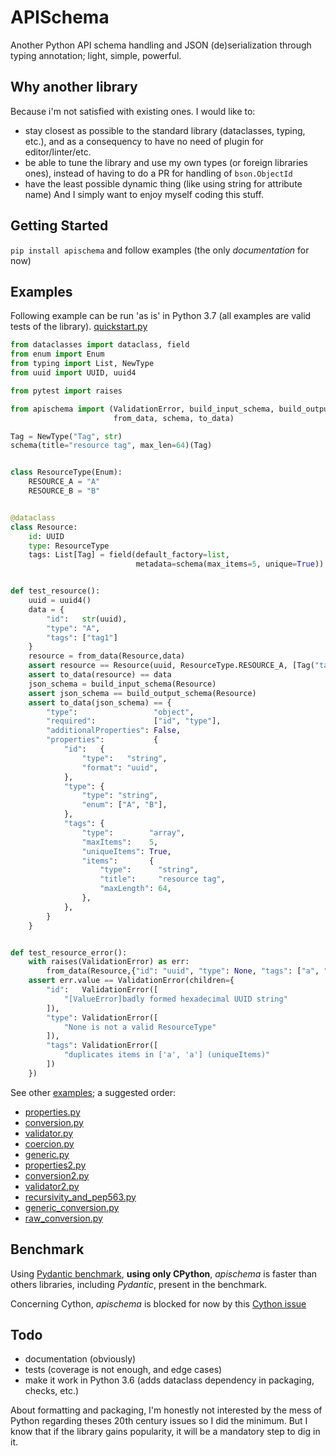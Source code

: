 # APISchema

Another Python API schema handling and JSON (de)serialization through typing annotation; light, simple, powerful.


## Why another library
Because i'm not satisfied with existing ones. I would like to:
- stay closest as possible to the standard library (dataclasses, typing, etc.), and as a consequency to have no need of plugin for editor/linter/etc.
- be able to tune the library and use my own types (or foreign libraries ones), instead of having to do a PR for handling of `bson.ObjectId`
- have the least possible dynamic thing (like using string for attribute name)
And I simply want to enjoy myself coding this stuff.


## Getting Started

`pip install apischema` and follow examples (the only *documentation* for now)


## Examples
Following example can be run 'as is' in Python 3.7 (all examples are valid tests of the library).
[quickstart.py](examples/quickstart.py)
```python
from dataclasses import dataclass, field
from enum import Enum
from typing import List, NewType
from uuid import UUID, uuid4

from pytest import raises

from apischema import (ValidationError, build_input_schema, build_output_schema,
                       from_data, schema, to_data)

Tag = NewType("Tag", str)
schema(title="resource tag", max_len=64)(Tag)


class ResourceType(Enum):
    RESOURCE_A = "A"
    RESOURCE_B = "B"


@dataclass
class Resource:
    id: UUID
    type: ResourceType
    tags: List[Tag] = field(default_factory=list,
                            metadata=schema(max_items=5, unique=True))


def test_resource():
    uuid = uuid4()
    data = {
        "id":   str(uuid),
        "type": "A",
        "tags": ["tag1"]
    }
    resource = from_data(Resource,data)
    assert resource == Resource(uuid, ResourceType.RESOURCE_A, [Tag("tag1")])
    assert to_data(resource) == data
    json_schema = build_input_schema(Resource)
    assert json_schema == build_output_schema(Resource)
    assert to_data(json_schema) == {
        "type":                 "object",
        "required":             ["id", "type"],
        "additionalProperties": False,
        "properties":           {
            "id":   {
                "type":   "string",
                "format": "uuid",
            },
            "type": {
                "type": "string",
                "enum": ["A", "B"],
            },
            "tags": {
                "type":        "array",
                "maxItems":    5,
                "uniqueItems": True,
                "items":       {
                    "type":      "string",
                    "title":     "resource tag",
                    "maxLength": 64,
                },
            },
        }
    }


def test_resource_error():
    with raises(ValidationError) as err:
        from_data(Resource,{"id": "uuid", "type": None, "tags": ["a", "a"]})
    assert err.value == ValidationError(children={
        "id":   ValidationError([
            "[ValueError]badly formed hexadecimal UUID string"
        ]),
        "type": ValidationError([
            "None is not a valid ResourceType"
        ]),
        "tags": ValidationError([
            "duplicates items in ['a', 'a'] (uniqueItems)"
        ])
    })
```
See other [examples](examples); a suggested order:
- [properties.py](examples/properties.py)
- [conversion.py](examples/conversion.py) 
- [validator.py](examples/validator.py) 
- [coercion.py](examples/coercion.py) 
- [generic.py](examples/generic.py) 
- [properties2.py](examples/properties2.py)
- [conversion2.py](examples/conversion2.py) 
- [validator2.py](examples/validator2.py) 
- [recursivity_and_pep563.py](examples/recursivity_and_pep563.py) 
- [generic_conversion.py](examples/generic_conversion.py)
- [raw_conversion.py](examples/raw_conversion.py)


## Benchmark
Using [Pydantic benchmark](https://pydantic-docs.helpmanual.io/benchmarks/), **using only CPython**, *apischema* is faster than others libraries, including *Pydantic*, present in the benchmark.

Concerning Cython, *apischema* is blocked for now by this [Cython issue](https://github.com/cython/cython/issues/3537)


## Todo
- documentation (obviously)
- tests (coverage is not enough, and edge cases)
- make it work in Python 3.6 (adds dataclass dependency in packaging, checks, etc.)

About formatting and packaging, I'm honestly not interested by the mess of Python regarding theses 20th century issues so I did the minimum. But I know that if the library gains popularity, it will be a mandatory step to dig in it.
